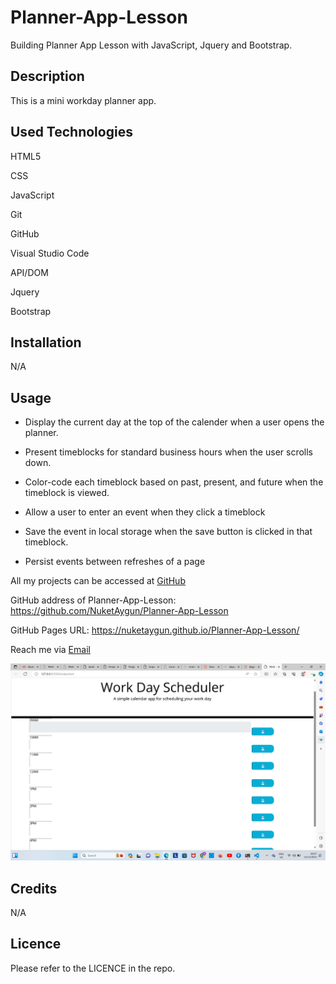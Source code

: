 # Planner-App-Lesson
Building Planner App Lesson with JavaScript, Jquery and Bootstrap.

## Description

This is a mini workday planner app.


## Used Technologies
HTML5

CSS

JavaScript

Git

GitHub

Visual Studio Code

API/DOM

Jquery

Bootstrap

## Installation

N/A

## Usage

* Display the current day at the top of the calender when a user opens the planner.
 
* Present timeblocks for standard business hours when the user scrolls down.
 
* Color-code each timeblock based on past, present, and future when the timeblock is viewed.
 
* Allow a user to enter an event when they click a timeblock

* Save the event in local storage when the save button is clicked in that timeblock.

* Persist events between refreshes of a page


All my projects can be accessed at [GitHub](https://github.com/NuketAygun)

GitHub address of  Planner-App-Lesson:
 https://github.com/NuketAygun/Planner-App-Lesson

GitHub Pages URL:
  https://nuketaygun.github.io/Planner-App-Lesson/




Reach me via [Email](mailto:nukumoonday@gmail.com)


![Alt text](<Screenshot 2023-12-13 000718.png>)



## Credits

N/A

## Licence

Please refer to the LICENCE in the repo.